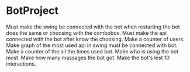 # BotProject
Must make the swing be connected with the bot when restarting the bot does the same or choosing with the combobox.
Must make the api connected with the bot after know the choosing.
Make a counter of users.
Make graph of the most used api in swing must be connected with bot.
Make a counter of the all the times used bot.
Make who is using the bot most.
Make how many massages the bot got.
Make the bot's lest 10 interactions.
